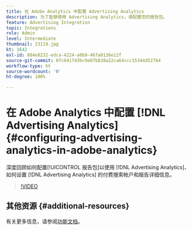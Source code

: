 ```yaml
---
title: 在 Adobe Analytics 中配置 Advertising Analytics
description: 为了能够使用 Advertising Analytics，请配置您的报告包。
feature: Advertising Integration
topic: Integrations
role: Admin
level: Intermediate
thumbnail: 23119.jpg
kt: 1642
exl-id: 884e8232-edca-4224-a0b9-467a0136e12f
source-git-commit: 8fc641743bc9e07b838a22ca64ccc15344d52764
workflow-type: ht
source-wordcount: '0'
ht-degree: 100%

---
```


# 在 Adobe Analytics 中配置 [!DNL Advertising Analytics] {#configuring-advertising-analytics-in-adobe-analytics}

深度回顾如何配置[!UICONTROL 报告包]以使用 [!DNL Advertising Analytics]、如何设置 [!DNL Advertising Analytics] 的付费搜索帐户和报告详细信息。

>[!VIDEO](https://video.tv.adobe.com/v/23119/?quality=12&learn=on)

## 其他资源 {#additional-resources}

有关更多信息，请参阅[功能文档](https://experienceleague.adobe.com/docs/analytics/integration/advertising-analytics/overview.html)。
